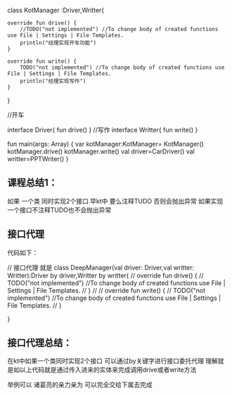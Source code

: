 

class KotManager :Driver,Writter{

    override fun drive() {
        //TODO("not implemented") //To change body of created functions use File | Settings | File Templates.
        println("经理实现开车功能")
    }

    override fun write() {
        TODO("not implemented") //To change body of created functions use File | Settings | File Templates.
        println("经理实现写作")
    }
}


//开车

interface Driver{
     fun  drive()
}
//写作
interface Writter{
     fun write()
}


fun main(args: Array<String>) {
     var kotManager:KotManager= KotManager()
    kotManager.drive()
    kotManager.write()
    val driver=CarDriver()
    val writter=PPTWriter()
}

  ## 课程总结1：
  如果 一个类 同时实现2个接口 早kt中 要么注释TUDO 否则会抛出异常 如果实现一个接口不注释TUDO也不会抛出异常


 ## 接口代理
  代码如下：

// 接口代理  就是
class DeepManager(val driver: Driver,val writter: Writter):Driver by driver,Writter by writter{
//    override fun drive() {
//        TODO("not implemented") //To change body of created functions use File | Settings | File Templates.
//    }
//
//    override fun write() {
//        TODO("not implemented") //To change body of created functions use File | Settings | File Templates.
//    }

}
 ## 接口代理总结：
 在kt中如果一个类同时实现2个接口  可以通过by关键字进行接口委托代理  理解就是如以上代码就是通过传入进来的实体来完成调用drive或者write方法

 举例可以 诸葛亮的亲力亲为   可以完全交给下属去完成